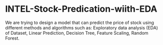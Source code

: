 # INTEL-Stock-Predication-wiith-EDA
We are trying to design a model that can predict the price of stock using different methods and algorithms such as:  Exploratory data analysis (EDA) of Dataset, Linear Prediction, Decision Tree, Feature Scaling, Random Forest. 
